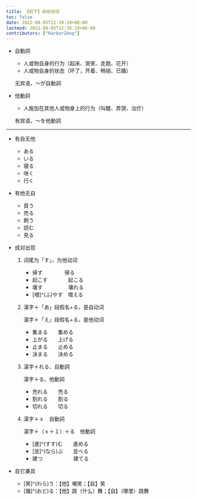 ```yaml
---
title: 【初下】自他动词
toc: false
date: 2022-08-05T22:39:19+08:00
lastmod: 2022-08-05T22:39:19+08:00
contributors: ["HarborZeng"]
---
```


- 自動詞

  - 人或物自身的行为（起床、哭笑、走跑、花开）
  - 人或物自身的状态（坏了，开着、畅销、已婚）

  无宾语，～が自動詞

- 他動詞

  - 人施加在其他人或物身上的行为（叫醒、弄哭、治疗）

  有宾语，～を他動詞

---

- 有自无他

  - ある
  - いる
  - 寝る
  - 咲く
  - 行く

- 有他无自

  - 買う
  - 売る
  - 飼う
  - 読む
  - 見る

- 成对出现

  1. 词尾为「す」，为他动词

     - 帰す	　　　　帰る
     - 起こす　　　　起こる
     - 壊す　　　　　壊れる
     - [増]^(ふ)やす　増える

  2. 漢字＋「あ」段假名+る，是自动词

     漢字＋「え」段假名+る，是他动词

     - 集まる　　集める
     - 上がる　　上げる
     - 止まる　　止める
     - 決まる　　決める

  3. 漢字＋れる、自動詞

     漢字＋る、他動詞

     - 売れる　　売る
     - 割れる　　割る
     - 切れる　　切る

  4. 漢字＋ｘ　自動詞

     漢字＋（ｘ＋１）＋る　他動詞

     - [進]^(すす)む　　進める
     - [並]^(なら)ぶ　　並べる
     - 建つ　　　　　　建てる

- 自它兼具

  - [笑]^(わら)う：【他】嘲笑；【自】笑
  - [踊]^(おど)る：【他】跳（什么）舞；【自】（哪里）跳舞

